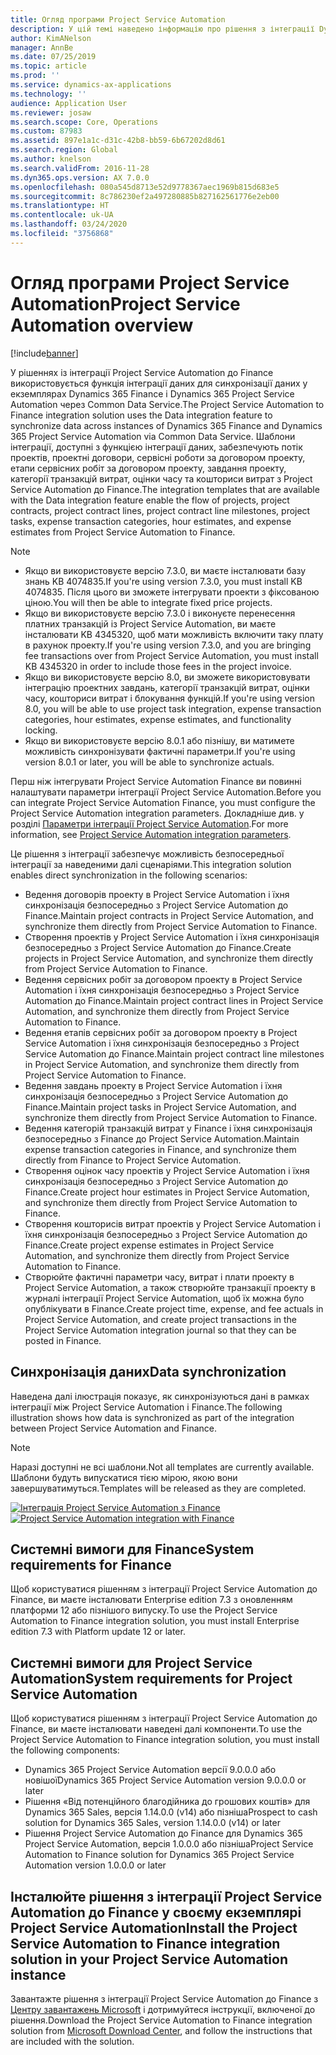 ```yaml
---
title: Огляд програми Project Service Automation
description: У цій темі наведено інформацію про рішення з інтеграції Dynamics 365 Project Service Automation до Dynamics 365 Finance.
author: KimANelson
manager: AnnBe
ms.date: 07/25/2019
ms.topic: article
ms.prod: ''
ms.service: dynamics-ax-applications
ms.technology: ''
audience: Application User
ms.reviewer: josaw
ms.search.scope: Core, Operations
ms.custom: 87983
ms.assetid: 897e1a1c-d31c-42b8-bb59-6b67202d8d61
ms.search.region: Global
ms.author: knelson
ms.search.validFrom: 2016-11-28
ms.dyn365.ops.version: AX 7.0.0
ms.openlocfilehash: 080a545d8713e52d9778367aec1969b815d683e5
ms.sourcegitcommit: 8c786230ef2a497280885b827162561776e2eb00
ms.translationtype: HT
ms.contentlocale: uk-UA
ms.lasthandoff: 03/24/2020
ms.locfileid: "3756868"
---
```

# <a name="project-service-automation-overview"></a><span data-ttu-id="0d85a-103">Огляд програми Project Service Automation</span><span class="sxs-lookup"><span data-stu-id="0d85a-103">Project Service Automation overview</span></span>

[!include[banner](../includes/banner.md)]

<span data-ttu-id="0d85a-104">У рішеннях із інтеграції Project Service Automation до Finance використовується функція інтеграції даних для синхронізації даних у екземплярах Dynamics 365 Finance і Dynamics 365 Project Service Automation через Common Data Service.</span><span class="sxs-lookup"><span data-stu-id="0d85a-104">The Project Service Automation to Finance integration solution uses the Data integration feature to synchronize data across instances of Dynamics 365 Finance and Dynamics 365 Project Service Automation via Common Data Service.</span></span> <span data-ttu-id="0d85a-105">Шаблони інтеграції, доступні з функцією інтеграції даних, забезпечують потік проектів, проектні договори, сервісні роботи за договором проекту, етапи сервісних робіт за договором проекту, завдання проекту, категорії транзакцій витрат, оцінки часу та кошториси витрат з Project Service Automation до Finance.</span><span class="sxs-lookup"><span data-stu-id="0d85a-105">The integration templates that are available with the Data integration feature enable the flow of projects, project contracts, project contract lines, project contract line milestones, project tasks, expense transaction categories, hour estimates, and expense estimates from Project Service Automation to Finance.</span></span>

> [!NOTE]
> - <span data-ttu-id="0d85a-106">Якщо ви використовуєте версію 7.3.0, ви маєте інсталювати базу знань KB 4074835.</span><span class="sxs-lookup"><span data-stu-id="0d85a-106">If you're using version 7.3.0, you must install KB 4074835.</span></span> <span data-ttu-id="0d85a-107">Після цього ви зможете інтегрувати проекти з фіксованою ціною.</span><span class="sxs-lookup"><span data-stu-id="0d85a-107">You will then be able to integrate fixed price projects.</span></span>
> - <span data-ttu-id="0d85a-108">Якщо ви використовуєте версію 7.3.0 і виконуєте перенесення платних транзакцій із Project Service Automation, ви маєте інсталювати KB 4345320, щоб мати можливість включити таку плату в рахунок проекту.</span><span class="sxs-lookup"><span data-stu-id="0d85a-108">If you're using version 7.3.0, and you are bringing fee transactions over from Project Service Automation, you must install KB 4345320 in order to include those fees in the project invoice.</span></span>
> - <span data-ttu-id="0d85a-109">Якщо ви використовуєте версію 8.0, ви зможете використовувати інтеграцію проектних завдань, категорії транзакцій витрат, оцінки часу, кошториси витрат і блокування функцій.</span><span class="sxs-lookup"><span data-stu-id="0d85a-109">If you're using version 8.0, you will be able to use project task integration, expense transaction categories, hour estimates, expense estimates, and functionality locking.</span></span>
> - <span data-ttu-id="0d85a-110">Якщо ви використовуєте версію 8.0.1 або пізнішу, ви матимете можливість синхронізувати фактичні параметри.</span><span class="sxs-lookup"><span data-stu-id="0d85a-110">If you're using version 8.0.1 or later, you will be able to synchronize actuals.</span></span>

<span data-ttu-id="0d85a-111">Перш ніж інтегрувати Project Service Automation Finance ви повинні налаштувати параметри інтеграції Project Service Automation.</span><span class="sxs-lookup"><span data-stu-id="0d85a-111">Before you can integrate Project Service Automation Finance, you must configure the Project Service Automation integration parameters.</span></span> <span data-ttu-id="0d85a-112">Докладніше див. у розділі [Параметри інтеграції Project Service Automation](PSA-parameters.md).</span><span class="sxs-lookup"><span data-stu-id="0d85a-112">For more information, see [Project Service Automation integration parameters](PSA-parameters.md).</span></span>

<span data-ttu-id="0d85a-113">Це рішення з інтеграції забезпечує можливість безпосередньої інтеграції за наведеними далі сценаріями.</span><span class="sxs-lookup"><span data-stu-id="0d85a-113">This integration solution enables direct synchronization in the following scenarios:</span></span>

- <span data-ttu-id="0d85a-114">Ведення договорів проекту в Project Service Automation і їхня синхронізація безпосередньо з Project Service Automation до Finance.</span><span class="sxs-lookup"><span data-stu-id="0d85a-114">Maintain project contracts in Project Service Automation, and synchronize them directly from Project Service Automation to Finance.</span></span>
- <span data-ttu-id="0d85a-115">Створення проектів у Project Service Automation і їхня синхронізація безпосередньо з Project Service Automation до Finance.</span><span class="sxs-lookup"><span data-stu-id="0d85a-115">Create projects in Project Service Automation, and synchronize them directly from Project Service Automation to Finance.</span></span>
- <span data-ttu-id="0d85a-116">Ведення сервісних робіт за договором проекту в Project Service Automation і їхня синхронізація безпосередньо з Project Service Automation до Finance.</span><span class="sxs-lookup"><span data-stu-id="0d85a-116">Maintain project contract lines in Project Service Automation, and synchronize them directly from Project Service Automation to Finance.</span></span>
- <span data-ttu-id="0d85a-117">Ведення етапів сервісних робіт за договором проекту в Project Service Automation і їхня синхронізація безпосередньо з Project Service Automation до Finance.</span><span class="sxs-lookup"><span data-stu-id="0d85a-117">Maintain project contract line milestones in Project Service Automation, and synchronize them directly from Project Service Automation to Finance.</span></span>
- <span data-ttu-id="0d85a-118">Ведення завдань проекту в Project Service Automation і їхня синхронізація безпосередньо з Project Service Automation до Finance.</span><span class="sxs-lookup"><span data-stu-id="0d85a-118">Maintain project tasks in Project Service Automation, and synchronize them directly from Project Service Automation to Finance.</span></span>
- <span data-ttu-id="0d85a-119">Ведення категорій транзакцій витрат у Finance і їхня синхронізація безпосередньо з Finance до Project Service Automation.</span><span class="sxs-lookup"><span data-stu-id="0d85a-119">Maintain expense transaction categories in Finance, and synchronize them directly from Finance to Project Service Automation.</span></span>
- <span data-ttu-id="0d85a-120">Створення оцінок часу проектів у Project Service Automation і їхня синхронізація безпосередньо з Project Service Automation до Finance.</span><span class="sxs-lookup"><span data-stu-id="0d85a-120">Create project hour estimates in Project Service Automation, and synchronize them directly from Project Service Automation to Finance.</span></span>
- <span data-ttu-id="0d85a-121">Створення кошторисів витрат проектів у Project Service Automation і їхня синхронізація безпосередньо з Project Service Automation до Finance.</span><span class="sxs-lookup"><span data-stu-id="0d85a-121">Create project expense estimates in Project Service Automation, and synchronize them directly from Project Service Automation to Finance.</span></span>
- <span data-ttu-id="0d85a-122">Створюйте фактичні параметри часу, витрат і плати проекту в Project Service Automation, а також створюйте транзакції проекту в журналі інтеграції Project Service Automation, щоб їх можна було опублікувати в Finance.</span><span class="sxs-lookup"><span data-stu-id="0d85a-122">Create project time, expense, and fee actuals in Project Service Automation, and create project transactions in the Project Service Automation integration journal so that they can be posted in Finance.</span></span>

## <a name="data-synchronization"></a><span data-ttu-id="0d85a-123">Синхронізація даних</span><span class="sxs-lookup"><span data-stu-id="0d85a-123">Data synchronization</span></span>

<span data-ttu-id="0d85a-124">Наведена далі ілюстрація показує, як синхронізуються дані в рамках інтеграції між Project Service Automation і Finance.</span><span class="sxs-lookup"><span data-stu-id="0d85a-124">The following illustration shows how data is synchronized as part of the integration between Project Service Automation and Finance.</span></span>

> [!NOTE]
> <span data-ttu-id="0d85a-125">Наразі доступні не всі шаблони.</span><span class="sxs-lookup"><span data-stu-id="0d85a-125">Not all templates are currently available.</span></span> <span data-ttu-id="0d85a-126">Шаблони будуть випускатися тією мірою, якою вони завершуватимуться.</span><span class="sxs-lookup"><span data-stu-id="0d85a-126">Templates will be released as they are completed.</span></span>

<span data-ttu-id="0d85a-127">[![Інтеграція Project Service Automation з Finance](./media/PSA-integration.png)](./media/PSA-integration.png)</span><span class="sxs-lookup"><span data-stu-id="0d85a-127">[![Project Service Automation integration with Finance](./media/PSA-integration.png)](./media/PSA-integration.png)</span></span>

## <a name="system-requirements-for-finance"></a><span data-ttu-id="0d85a-128">Системні вимоги для Finance</span><span class="sxs-lookup"><span data-stu-id="0d85a-128">System requirements for Finance</span></span>

<span data-ttu-id="0d85a-129">Щоб користуватися рішенням з інтеграції Project Service Automation до Finance, ви маєте інсталювати Enterprise edition 7.3 з оновленням платформи 12 або пізнішого випуску.</span><span class="sxs-lookup"><span data-stu-id="0d85a-129">To use the Project Service Automation to Finance integration solution, you must install Enterprise edition 7.3 with Platform update 12 or later.</span></span>

## <a name="system-requirements-for-project-service-automation"></a><span data-ttu-id="0d85a-130">Системні вимоги для Project Service Automation</span><span class="sxs-lookup"><span data-stu-id="0d85a-130">System requirements for Project Service Automation</span></span>

<span data-ttu-id="0d85a-131">Щоб користуватися рішенням з інтеграції Project Service Automation до Finance, ви маєте інсталювати наведені далі компоненти.</span><span class="sxs-lookup"><span data-stu-id="0d85a-131">To use the Project Service Automation to Finance integration solution, you must install the following components:</span></span>

- <span data-ttu-id="0d85a-132">Dynamics 365 Project Service Automation версії 9.0.0.0 або новішої</span><span class="sxs-lookup"><span data-stu-id="0d85a-132">Dynamics 365 Project Service Automation version 9.0.0.0 or later</span></span>
- <span data-ttu-id="0d85a-133">Рішення «Від потенційного благодійника до грошових коштів» для Dynamics 365 Sales, версія 1.14.0.0 (v14) або пізніша</span><span class="sxs-lookup"><span data-stu-id="0d85a-133">Prospect to cash solution for Dynamics 365 Sales, version 1.14.0.0 (v14) or later</span></span>
- <span data-ttu-id="0d85a-134">Рішення Project Service Automation до Finance для Dynamics 365 Project Service Automation, версія 1.0.0.0 або пізніша</span><span class="sxs-lookup"><span data-stu-id="0d85a-134">Project Service Automation to Finance solution for Dynamics 365 Project Service Automation version 1.0.0.0 or later</span></span>

## <a name="install-the-project-service-automation-to-finance-integration-solution-in-your-project-service-automation-instance"></a><span data-ttu-id="0d85a-135">Інсталюйте рішення з інтеграції Project Service Automation до Finance у своєму екземплярі Project Service Automation</span><span class="sxs-lookup"><span data-stu-id="0d85a-135">Install the Project Service Automation to Finance integration solution in your Project Service Automation instance</span></span>

<span data-ttu-id="0d85a-136">Завантажте рішення з інтеграції Project Service Automation до Finance з [Центру завантажень Microsoft](https://www.microsoft.com/download/details.aspx?id=57016) і дотримуйтеся інструкції, включеної до рішення.</span><span class="sxs-lookup"><span data-stu-id="0d85a-136">Download the Project Service Automation to Finance integration solution from [Microsoft Download Center](https://www.microsoft.com/download/details.aspx?id=57016), and follow the instructions that are included with the solution.</span></span>
